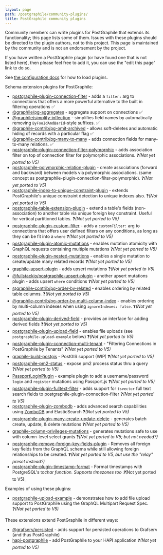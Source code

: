 ```yaml
---
layout: page
path: /postgraphile/community-plugins/
title: PostGraphile community plugins
---
```


Community members can write plugins for PostGraphile that extends its
functionality; this page lists some of them. Issues with these plugins should be
directed to the plugin authors, not to this project. This page is maintained by
the community and is not an endorsement by the project.

If you have written a PostGraphile plugin (or have found one that is not listed
here), then please feel free to add it, you can use the "edit this page" link
to do so.

See [the configuration docs](./config/) for how to load
plugins.

Schema extension plugins for PostGraphile:

- [postgraphile-plugin-connection-filter](https://github.com/graphile-contrib/postgraphile-plugin-connection-filter) -
  adds a `filter:` arg to connections that offers a more powerful alternative to
  the built in filtering operations :white_check_mark:
- [@graphile/pg-aggregates](https://github.com/graphile/pg-aggregates) - aggregate support on connections :white_check_mark:
- [@graphile/simplify-inflection](https://github.com/graphile/crystal/tree/main/graphile-build/graphile-simplify-inflection) -
  simplifies field names by automatically removing `ByFooIdAndBarId`-style
  suffixes. :white_check_mark:
- [@graphile-contrib/pg-omit-archived](https://github.com/graphile-contrib/pg-omit-archived) -
  allows soft-deletes and automatic hiding of records with a particular flag :white_check_mark:
- [@graphile-contrib/pg-many-to-many](https://github.com/graphile-contrib/pg-many-to-many) -
  adds connection fields for many-to-many relations. :white_check_mark:
- [postgraphile-plugin-connection-filter-polymorphic](https://github.com/hansololai/postgraphile-connection-filter-polymorphic) -
  adds association filter on top of connection filter for polymorphic
  associations. :question:_(Not yet ported to V5)_
- [postgraphile-polymorphic-relation-plugin](https://www.npmjs.com/package/postgraphile-polymorphic-relation-plugin) -
  create associations (forward and backward) between models via polymorphic
  associations. (same concept as
  postgraphile-plugin-connection-filter-polymorphic). :question:_(Not yet ported to V5)_
- [postgraphile-index-to-unique-constraint-plugin](https://github.com/hansololai/postgraphile-index-to-unique-constraint-plugin) -
  extends PostGraphile's unique constraint detection to unique indexes also. :question:_(Not yet ported to V5)_
- [postgraphile-table-extension-plugin](https://github.com/hansololai/postgraphile-table-extension-plugin) -
  extend a table's fields (non-association) to another table via unique foreign
  key constraint. Useful for vertical partitioned tables. :question:_(Not yet ported to V5)_
- [postgraphile-plugin-custom-filter](https://github.com/RoadRunnerEngineering/postgraphile-plugin-custom-filter) -
  adds a `customFilter:` arg to connections that offers user defined filters on
  any conditions, as long as they can be fit into a `where` :question:_(Not yet ported to V5)_
- [postgraphile-plugin-atomic-mutations](https://github.com/EmperorRXF/postgraphile-plugin-atomic-mutations) -
  enables mutation atomicity with GraphQL requests containing multiple mutations :question:_(Not yet ported to V5)_
- [postgraphile-plugin-nested-mutations](https://github.com/mlipscombe/postgraphile-plugin-nested-mutations) -
  enables a single mutation to create/update many related records :question:_(Not yet ported to V5)_
- [graphile-upsert-plugin](https://github.com/einarjegorov/graphile-upsert-plugin/blob/master/index.js) -
  adds upsert mutations :question:_(Not yet ported to V5)_
- [@fullstackio/postgraphile-upsert-plugin](https://github.com/jashmenn/postgraphile-upsert-plugin) -
  another upsert mutations plugin - adds upsert `where` conditions :question:_(Not yet ported to V5)_
- [@graphile-contrib/pg-order-by-related](https://github.com/graphile-contrib/pg-order-by-related) -
  enables ordering by related table columns. :question:_(Not yet ported to V5)_
- [@graphile-contrib/pg-order-by-multi-column-index](https://github.com/graphile-contrib/pg-order-by-multi-column-index) -
  enables ordering by multi-column indexes when using `ignoreIndexes: false`. :question:_(Not yet ported to V5)_
- [postgraphile-plugin-derived-field](https://github.com/mattbretl/postgraphile-plugin-derived-field) -
  provides an interface for adding derived fields :question:_(Not yet ported to V5)_
- [postgraphile-plugin-upload-field](https://github.com/mattbretl/postgraphile-plugin-upload-field) -
  enables file uploads (see `postgraphile-upload-example` below) :question:_(Not yet ported to V5)_
- [postgraphile-plugin-connection-multi-tenant](https://github.com/deden/postgraphile-plugin-connection-multi-tenant) -
  "Filtering Connections in PostGraphile by Tenants" :question:_(Not yet ported to V5)_
- [graphile-build-postgis](https://github.com/singingwolfboy/graphile-build-postgis) -
  PostGIS support (WIP) :question:_(Not yet ported to V5)_
- [postgraphile-pm2-status](https://github.com/stlbucket/philede/blob/master/api/src/graphile-extensions/pm2Status.js) -
  expose pm2 process status thru a query :question:_(Not yet ported to V5)_
- [PassportLoginPlugin](https://github.com/graphile/examples/blob/master/shared/plugins/PassportLoginPlugin.js) -
  example plugin to add a username/password `login` and `register` mutations
  using Passport.js :question:_(Not yet ported to V5)_
- [postgraphile-plugin-fulltext-filter](https://github.com/mlipscombe/postgraphile-plugin-fulltext-filter) -
  adds support for `tsvector` full text search fields to
  postgraphile-plugin-connection-filter :question:_(Not yet ported to V5)_
- [postgraphile-plugin-zombodb](https://github.com/mlipscombe/postgraphile-plugin-zombodb) -
  adds advanced search capabilities using
  [ZomboDB](https://github.com/zombodb/zombodb) and ElasticSearch :question:_(Not yet ported to V5)_
- [postgraphile-plugin-many-create-update-delete](https://github.com/tjmoses/postgraphile-plugin-many-create-update-delete) -
  generates batch create, update, & delete mutations :question:_(Not yet ported to V5)_
- [graphile-column-privileges-mutations](https://github.com/pyramation/graphile-column-privileges-mutations) -
  generates mutations safe to use with column-level select grants :question:_(Not yet ported to V5; but not needed?)_
- [postgraphile-remove-foreign-key-fields-plugin](https://github.com/jarvisuser90/postgraphile-remove-foreign-key-fields-plugin) -
  Removes all foreign key fields from the GraphQL schema while still allowing
  foreign relationships to be created. :question:_(Not yet ported to V5, but use the "relay" preset instead?)_
- [postgraphile-plugin-timestamp-format](https://github.com/RedShift1/postgraphile-plugin-timestamp-format) -
  Format timestamps with PostgreSQL's to*char function. Supports timezones too :question:*(Not yet ported to V5)\_

Examples of using these plugins:

- [postgraphile-upload-example](https://github.com/mattbretl/postgraphile-upload-example) -
  demonstrates how to add file upload support to PostGraphile using the GraphQL
  Multipart Request Spec. :question:_(Not yet ported to V5)_

These extensions extend PostGraphile in different ways:

- [@grafserv/persisted](https://github.com/benjie/crystal/blob/main/grafast/grafserv-persisted) -
  adds support for persisted operations to Grafserv (and thus PostGraphile)
- [hapi-postgraphile](https://github.com/mshick/hapi-postgraphile) - add
  PostGraphile to your HAPI application :question:_(Not yet ported to V5)_
